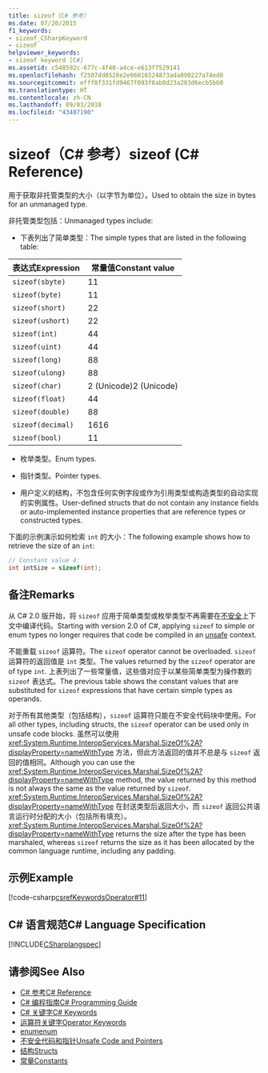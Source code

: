 ```yaml
---
title: sizeof（C# 参考）
ms.date: 07/20/2015
f1_keywords:
- sizeof_CSharpKeyword
- sizeof
helpviewer_keywords:
- sizeof keyword [C#]
ms.assetid: c548592c-677c-4f40-a4ce-e613f7529141
ms.openlocfilehash: f2507dd8528e2e66016524873ada890227a74ed8
ms.sourcegitcommit: efff8f331fd9467f093f8ab8d23a203d6ecb5b60
ms.translationtype: HT
ms.contentlocale: zh-CN
ms.lasthandoff: 09/03/2018
ms.locfileid: "43487190"
---
```

# <a name="sizeof-c-reference"></a><span data-ttu-id="6f52a-102">sizeof（C# 参考）</span><span class="sxs-lookup"><span data-stu-id="6f52a-102">sizeof (C# Reference)</span></span>
<span data-ttu-id="6f52a-103">用于获取非托管类型的大小（以字节为单位）。</span><span class="sxs-lookup"><span data-stu-id="6f52a-103">Used to obtain the size in bytes for an unmanaged type.</span></span>

<span data-ttu-id="6f52a-104">非托管类型包括：</span><span class="sxs-lookup"><span data-stu-id="6f52a-104">Unmanaged types include:</span></span>

-   <span data-ttu-id="6f52a-105">下表列出了简单类型：</span><span class="sxs-lookup"><span data-stu-id="6f52a-105">The simple types that are listed in the following table:</span></span>
  
   |<span data-ttu-id="6f52a-106">表达式</span><span class="sxs-lookup"><span data-stu-id="6f52a-106">Expression</span></span>|<span data-ttu-id="6f52a-107">常量值</span><span class="sxs-lookup"><span data-stu-id="6f52a-107">Constant value</span></span>|  
   |----------------|--------------------|  
   |`sizeof(sbyte)`|<span data-ttu-id="6f52a-108">1</span><span class="sxs-lookup"><span data-stu-id="6f52a-108">1</span></span>|  
   |`sizeof(byte)`|<span data-ttu-id="6f52a-109">1</span><span class="sxs-lookup"><span data-stu-id="6f52a-109">1</span></span>|  
   |`sizeof(short)`|<span data-ttu-id="6f52a-110">2</span><span class="sxs-lookup"><span data-stu-id="6f52a-110">2</span></span>|  
   |`sizeof(ushort)`|<span data-ttu-id="6f52a-111">2</span><span class="sxs-lookup"><span data-stu-id="6f52a-111">2</span></span>|  
   |`sizeof(int)`|<span data-ttu-id="6f52a-112">4</span><span class="sxs-lookup"><span data-stu-id="6f52a-112">4</span></span>|  
   |`sizeof(uint)`|<span data-ttu-id="6f52a-113">4</span><span class="sxs-lookup"><span data-stu-id="6f52a-113">4</span></span>|  
   |`sizeof(long)`|<span data-ttu-id="6f52a-114">8</span><span class="sxs-lookup"><span data-stu-id="6f52a-114">8</span></span>|  
   |`sizeof(ulong)`|<span data-ttu-id="6f52a-115">8</span><span class="sxs-lookup"><span data-stu-id="6f52a-115">8</span></span>|  
   |`sizeof(char)`|<span data-ttu-id="6f52a-116">2 (Unicode)</span><span class="sxs-lookup"><span data-stu-id="6f52a-116">2 (Unicode)</span></span>|  
   |`sizeof(float)`|<span data-ttu-id="6f52a-117">4</span><span class="sxs-lookup"><span data-stu-id="6f52a-117">4</span></span>|  
   |`sizeof(double)`|<span data-ttu-id="6f52a-118">8</span><span class="sxs-lookup"><span data-stu-id="6f52a-118">8</span></span>|  
   |`sizeof(decimal)`|<span data-ttu-id="6f52a-119">16</span><span class="sxs-lookup"><span data-stu-id="6f52a-119">16</span></span>|  
   |`sizeof(bool)`|<span data-ttu-id="6f52a-120">1</span><span class="sxs-lookup"><span data-stu-id="6f52a-120">1</span></span>| 
  
-   <span data-ttu-id="6f52a-121">枚举类型。</span><span class="sxs-lookup"><span data-stu-id="6f52a-121">Enum types.</span></span>
  
-   <span data-ttu-id="6f52a-122">指针类型。</span><span class="sxs-lookup"><span data-stu-id="6f52a-122">Pointer types.</span></span>
  
-   <span data-ttu-id="6f52a-123">用户定义的结构，不包含任何实例字段或作为引用类型或构造类型的自动实现的实例属性。</span><span class="sxs-lookup"><span data-stu-id="6f52a-123">User-defined structs that do not contain any instance fields or auto-implemented instance properties that are reference types or constructed types.</span></span>
  
 <span data-ttu-id="6f52a-124">下面的示例演示如何检索 `int` 的大小：</span><span class="sxs-lookup"><span data-stu-id="6f52a-124">The following example shows how to retrieve the size of an `int`:</span></span>  
  
```csharp  
// Constant value 4:  
int intSize = sizeof(int);   
```  
  
## <a name="remarks"></a><span data-ttu-id="6f52a-125">备注</span><span class="sxs-lookup"><span data-stu-id="6f52a-125">Remarks</span></span>  
 <span data-ttu-id="6f52a-126">从 C# 2.0 版开始，将 `sizeof` 应用于简单类型或枚举类型不再需要在[不安全](unsafe.md)上下文中编译代码。</span><span class="sxs-lookup"><span data-stu-id="6f52a-126">Starting with version 2.0 of C#, applying `sizeof` to simple or enum types no longer requires that code be compiled in an [unsafe](unsafe.md) context.</span></span>
  
 <span data-ttu-id="6f52a-127">不能重载 `sizeof` 运算符。</span><span class="sxs-lookup"><span data-stu-id="6f52a-127">The `sizeof` operator cannot be overloaded.</span></span> <span data-ttu-id="6f52a-128">`sizeof` 运算符的返回值是 `int` 类型。</span><span class="sxs-lookup"><span data-stu-id="6f52a-128">The values returned by the `sizeof` operator are of type `int`.</span></span> <span data-ttu-id="6f52a-129">上表列出了一些常量值，这些值对应于以某些简单类型为操作数的 `sizeof` 表达式。</span><span class="sxs-lookup"><span data-stu-id="6f52a-129">The previous table shows the constant values that are substituted for `sizeof` expressions that have certain simple types as operands.</span></span>  
    
 <span data-ttu-id="6f52a-130">对于所有其他类型（包括结构），`sizeof` 运算符只能在不安全代码块中使用。</span><span class="sxs-lookup"><span data-stu-id="6f52a-130">For all other types, including structs, the `sizeof` operator can be used only in unsafe code blocks.</span></span> <span data-ttu-id="6f52a-131">虽然可以使用 <xref:System.Runtime.InteropServices.Marshal.SizeOf%2A?displayProperty=nameWithType> 方法，但此方法返回的值并不总是与 `sizeof` 返回的值相同。</span><span class="sxs-lookup"><span data-stu-id="6f52a-131">Although you can use the <xref:System.Runtime.InteropServices.Marshal.SizeOf%2A?displayProperty=nameWithType> method, the value returned by this method is not always the same as the value returned by `sizeof`.</span></span> <span data-ttu-id="6f52a-132"><xref:System.Runtime.InteropServices.Marshal.SizeOf%2A?displayProperty=nameWithType> 在封送类型后返回大小，而 `sizeof` 返回公共语言运行时分配的大小（包括所有填充）。</span><span class="sxs-lookup"><span data-stu-id="6f52a-132"><xref:System.Runtime.InteropServices.Marshal.SizeOf%2A?displayProperty=nameWithType> returns the size after the type has been marshaled, whereas `sizeof` returns the size as it has been allocated by the common language runtime, including any padding.</span></span>  
  
## <a name="example"></a><span data-ttu-id="6f52a-133">示例</span><span class="sxs-lookup"><span data-stu-id="6f52a-133">Example</span></span>  
 [!code-csharp[csrefKeywordsOperator#11](../../../csharp/language-reference/keywords/codesnippet/CSharp/sizeof_1.cs)]  
  
## <a name="c-language-specification"></a><span data-ttu-id="6f52a-134">C# 语言规范</span><span class="sxs-lookup"><span data-stu-id="6f52a-134">C# Language Specification</span></span>  
 [!INCLUDE[CSharplangspec](~/includes/csharplangspec-md.md)]  
  
## <a name="see-also"></a><span data-ttu-id="6f52a-135">请参阅</span><span class="sxs-lookup"><span data-stu-id="6f52a-135">See Also</span></span>

- [<span data-ttu-id="6f52a-136">C# 参考</span><span class="sxs-lookup"><span data-stu-id="6f52a-136">C# Reference</span></span>](../../../csharp/language-reference/index.md)  
- [<span data-ttu-id="6f52a-137">C# 编程指南</span><span class="sxs-lookup"><span data-stu-id="6f52a-137">C# Programming Guide</span></span>](../../../csharp/programming-guide/index.md)  
- [<span data-ttu-id="6f52a-138">C# 关键字</span><span class="sxs-lookup"><span data-stu-id="6f52a-138">C# Keywords</span></span>](../../../csharp/language-reference/keywords/index.md)  
- [<span data-ttu-id="6f52a-139">运算符关键字</span><span class="sxs-lookup"><span data-stu-id="6f52a-139">Operator Keywords</span></span>](../../../csharp/language-reference/keywords/operator-keywords.md)  
- [<span data-ttu-id="6f52a-140">enum</span><span class="sxs-lookup"><span data-stu-id="6f52a-140">enum</span></span>](../../../csharp/language-reference/keywords/enum.md)  
- [<span data-ttu-id="6f52a-141">不安全代码和指针</span><span class="sxs-lookup"><span data-stu-id="6f52a-141">Unsafe Code and Pointers</span></span>](../../../csharp/programming-guide/unsafe-code-pointers/index.md)  
- [<span data-ttu-id="6f52a-142">结构</span><span class="sxs-lookup"><span data-stu-id="6f52a-142">Structs</span></span>](../../../csharp/programming-guide/classes-and-structs/structs.md)  
- [<span data-ttu-id="6f52a-143">常量</span><span class="sxs-lookup"><span data-stu-id="6f52a-143">Constants</span></span>](../../../csharp/programming-guide/classes-and-structs/constants.md)
